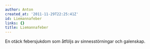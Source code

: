 ```yaml
---
author: Anton
created_at: '2011-11-29T22:25:41Z'
id: Liemannafeber
links: {}
title: Liemannafeber
---
```


En otäck febersjukdom som åtföljs av sinnesstörningar och galenskap.
